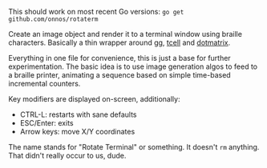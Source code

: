 This should work on most recent Go versions:
`go get github.com/onnos/rotaterm`

Create an image object and render it to a terminal window using braille characters. Basically a thin wrapper around [gg](https://github.com/fogleman/gg), [tcell](https://github.com/gdamore/tcell) and [dotmatrix](https://github.com/kevin-cantwell/dotmatrix).

Everything in one file for convenience, this is just a base for further experimentation. The basic idea is to use image generation algos to feed to a braille printer, animating a sequence based on simple time-based incremental counters.

Key modifiers are displayed on-screen, additionally:
- CTRL-L: restarts with sane defaults
- ESC/Enter: exits
- Arrow keys: move X/Y coordinates

The name stands for "Rotate Terminal" or something. It doesn't `rm` anything. That didn't really occur to us, dude.


